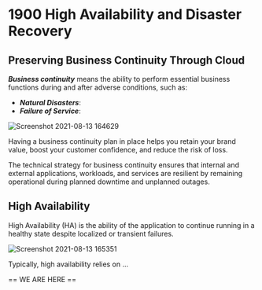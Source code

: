 # 1900 High Availability and Disaster Recovery

## Preserving Business Continuity Through Cloud

***Business continuity*** means the ability to perform essential business functions during and after adverse conditions, such as:

- ***Natural Disasters***: 
- ***Failure of Service***:

![Screenshot 2021-08-13 164629](https://user-images.githubusercontent.com/12828104/129375069-39d286f2-bc99-4a9b-82be-93eafb7b68a6.png)

Having a business continuity plan in place helps you retain your brand value, boost your customer confidence, and reduce the risk of loss. 

The technical strategy for business continuity ensures that internal and external applications, workloads, and services are resilient by remaining operational during planned downtime and unplanned outages. 

## High Availability

High Availability (HA) is the ability of the application to continue running in a healthy state despite localized or transient failures.

![Screenshot 2021-08-13 165351](https://user-images.githubusercontent.com/12828104/129376115-06297645-8274-4e69-b33a-0bc872d0c128.png)

Typically, high availability relies on ...




== WE ARE HERE ==
